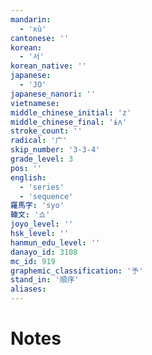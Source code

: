 ```yaml
---
mandarin:
  - 'xù'
cantonese: ''
korean:
  - '서'
korean_native: ''
japanese:
  - 'JO'
japanese_nanori: ''
vietnamese:
middle_chinese_initial: 'z'
middle_chinese_final: 'ɨʌ'
stroke_count: ''
radical: '广'
skip_number: '3-3-4'
grade_level: 3
pos: ''
english:
  - 'series'
  - 'sequence'
羅馬字: 'syo'
韓文: '쇼'
joyo_level: ''
hsk_level: ''
hanmun_edu_level: ''
danayo_id: 3108
mc_id: 919
graphemic_classification: '予'
stand_in: '順序'
aliases:
---
```


# Notes
